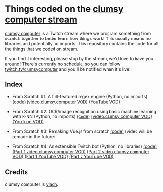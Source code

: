 # Things coded on the [clumsy computer stream](https://twitch.tv/clumsycomputer)

[clumsy computer](https://twitch.tv/clumsycomputer) is a Twitch stream where we program something
from scratch together to better learn how things work! This usually means no libraries
and potentially no imports. This repository contains the code for
all the things that we coded on stream.

If you find it interesting, please stop by the stream, we'd love to have you around! There's
currently no schedule, so you can follow [twitch.tv/clumsycomputer](https://twitch.tv/clumsycomputer)
and you'll be notified when it's live!

## Index

* From Scratch #1: A full-featured regex engine (Python, no imports)
[(code)](https://git.sr.ht/~vladh/clumsycomputer/tree/main/item/from-scratch-1-regex)
[(video.clumsy.computer VOD)](https://video.clumsy.computer/w/ptV4jwvwzWgwmTftzBika2)
[(YouTube VOD)](https://www.youtube.com/watch?v=fgp0tKWYQWY)

* From Scratch #2: OCR/image recognition using basic machine learning with k-NN (Python, no imports)
[(code)](https://git.sr.ht/~vladh/clumsycomputer/tree/main/item/from-scratch-2-ocr)
[(video.clumsy.computer VOD)](https://video.clumsy.computer/w/tSFB3pLWC8HMvceDAXF6yY)
[(YouTube VOD)](https://www.youtube.com/watch?v=vzabeKdW9tE)

* From Scratch #3: Remaking Vue.js from scratch
[(code)](https://git.sr.ht/~vladh/clumsycomputer/tree/main/item/from-scratch-3-vue)
(video will be remade in the future)

* From Scratch #4: An extensible Twitch bot (Python, no libraries)
[(code)](https://git.sr.ht/~vladh/clumsycomputer/tree/main/item/from-scratch-4-twitch-bot)
[(Part 1 video.clumsy.computer VOD)](https://video.clumsy.computer/w/6dukmBU6pjFtBd8KFXWC2o)
[(Part 2 video.clumsy.computer VOD)](https://video.clumsy.computer/w/c1f1m4fceum8WLBrbkznVc)
[(Part 1 YouTube VOD)](https://youtu.be/Hb108L1y7oY)
[(Part 2 YouTube VOD)](https://youtu.be/hmWN41GMVWw)

## Credits

clumsy computer is [vladh](https://vladh.net).
